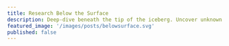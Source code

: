 ```yaml
---
title: Research Below the Surface
description: Deep-dive beneath the tip of the iceberg. Uncover unknown UX nuances and UI quirks.
featured_image: '/images/posts/belowsurface.svg'
published: false
---
```

